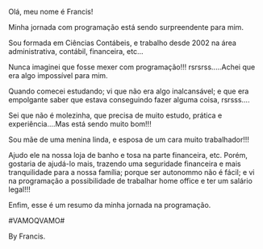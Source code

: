 
Olá, meu nome é Francis!

Minha jornada com programação está sendo surpreendente para mim.

Sou formada em Ciências Contábeis, e trabalho desde 2002 na área administrativa, contábil, financeira, etc...

Nunca imaginei que fosse mexer com programação!!! rsrsrss.....Achei que era algo impossível para mim.

Quando comecei estudando; vi que não era algo inalcansável; e que era empolgante saber que estava conseguindo fazer alguma coisa, rsrsss.... 

Sei que não é molezinha, que precisa de muito estudo, prática e experiência....Mas está sendo muito bom!!!

Sou mãe de uma menina linda, e esposa de um cara muito trabalhador!!! 

Ajudo ele na nossa loja de banho e tosa na parte financeira, etc.  Porém, gostaria de ajudá-lo mais, trazendo uma seguridade financeira e mais tranquilidade para a nossa família; porque ser autonommo não é fácil; e vi na programação a possibilidade de trabalhar home office e ter um salário legal!!!

Enfim, esse é um resumo da minha jornada na programação.

#VAMOQVAMO#

By Francis.
